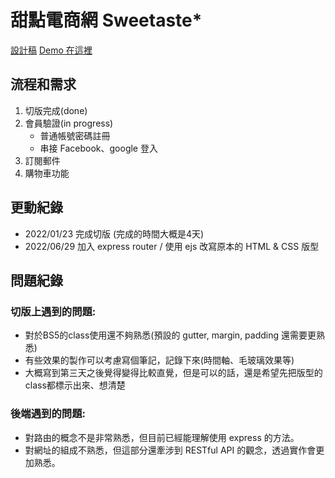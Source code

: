 # 甜點電商網 Sweetaste*

[設計稿](https://www.behance.net/gallery/74192331/-PK-E-commerce-Web-Page)
[Demo 在這裡](https://rue1216.github.io/sweetaste--practice/)


## 流程和需求
1. 切版完成(done)
2. 會員驗證(in progress)
    - 普通帳號密碼註冊
    - 串接 Facebook、google 登入
3. 訂閱郵件
4. 購物車功能

## 更動紀錄
- 2022/01/23 完成切版 (完成的時間大概是4天)
- 2022/06/29 加入 express router / 使用 ejs 改寫原本的 HTML & CSS 版型

## 問題紀錄
### 切版上遇到的問題:
- 對於BS5的class使用還不夠熟悉(預設的 gutter, margin, padding 還需要更熟悉)
- 有些效果的製作可以考慮寫個筆記，記錄下來(時間軸、毛玻璃效果等)
- 大概寫到第三天之後覺得變得比較直覺，但是可以的話，還是希望先把版型的class都標示出來、想清楚

### 後端遇到的問題:
- 對路由的概念不是非常熟悉，但目前已經能理解使用 express 的方法。
- 對網址的組成不熟悉，但這部分還牽涉到 RESTful API 的觀念，透過實作會更加熟悉。